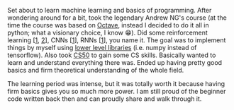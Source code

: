 Set about to learn machine learning and basics of programming. After wondering around for a bit, took the legendary Andrew NG's course (at the time the course was based on [Octave](https://en.wikipedia.org/wiki/GNU_Octave), instead I decided to do it all in python; what a visionary choice, I know 😁). Did some reinforcement learning [[1](https://github.com/RaidasGrisk/ML-algorithms/blob/master/Policy_gradient_breakout.py), [2](https://github.com/RaidasGrisk/ML-algorithms/blob/master/DQN_Breakout.py)], CNNs [[1](https://github.com/RaidasGrisk/ML-algorithms/blob/master/CNN.py)], RNNs [[1](https://github.com/RaidasGrisk/ML-algorithms/blob/master/RNN_predict_next_char.py)], you name it. The goal was to implement things by myself using [lower level libraries](https://pbs.twimg.com/media/EPmEIuvWAAAelAG?format=jpg&name=small) (i.e. numpy instead of tensorflow). Also took [CS50](https://github.com/RaidasGrisk/cs50-harward) to gain some CS skills. Basically wanted to learn and understand everything there was. Ended up having pretty good basics and firm theoretical understanding of the whole field.

The learning period was intense, but it was totally worth it because having firm basics gives you so much more power. I am still proud of the beginner code written back then and can proudly share and walk through it.
